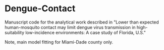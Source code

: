# Dengue-Contact
Manuscript code for the analytical work described in "Lower than expected human-mosquito contact may limit dengue virus transmission in high-suitability low-incidence environments: A case study of Florida, U.S."

Note, main model fitting for Miami-Dade county only.
